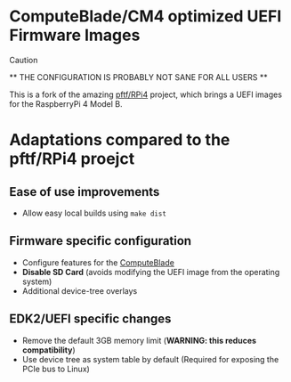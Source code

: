 # ComputeBlade/CM4 optimized UEFI Firmware Images
> [!CAUTION]
> ** THE CONFIGURATION IS PROBABLY NOT SANE FOR ALL USERS **

This is a fork of the amazing [pftf/RPi4](https://github.com/pftf/RPi4) project, which brings a UEFI images for the RaspberryPi 4 Model B.

# Adaptations compared to the pftf/RPi4 proejct

## Ease of use improvements
- Allow easy local builds using `make dist`

## Firmware specific configuration
- Configure features for the [ComputeBlade](http://computeblade.com)
- **Disable SD Card** (avoids modifying the UEFI image from the operating system)
- Additional device-tree overlays


## EDK2/UEFI specific changes
- Remove the default 3GB memory limit (**WARNING: this reduces compatibility**)
- Use device tree as system table by default (Required for exposing the PCIe bus to Linux)
